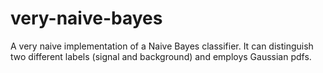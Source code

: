 very-naive-bayes
================

A very naive implementation of a Naive Bayes classifier. It can distinguish two different labels (signal and background) and employs Gaussian pdfs.
